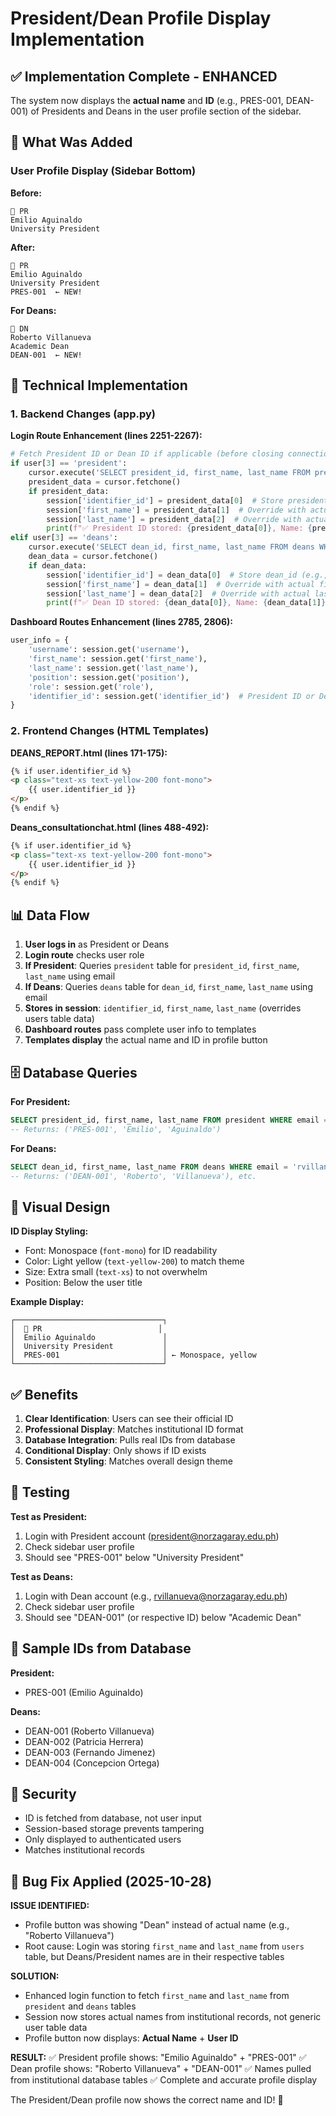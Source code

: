 # President/Dean Profile Display Implementation

## ✅ Implementation Complete - ENHANCED

The system now displays the **actual name** and **ID** (e.g., PRES-001, DEAN-001) of Presidents and Deans in the user profile section of the sidebar.

## 🎯 What Was Added

### User Profile Display (Sidebar Bottom)

**Before:**
```
👤 PR
Emilio Aguinaldo
University President
```

**After:**
```
👤 PR
Emilio Aguinaldo
University President
PRES-001  ← NEW!
```

**For Deans:**
```
👤 DN
Roberto Villanueva
Academic Dean
DEAN-001  ← NEW!
```

## 🔧 Technical Implementation

### 1. Backend Changes (app.py)

**Login Route Enhancement (lines 2251-2267):**
```python
# Fetch President ID or Dean ID if applicable (before closing connection)
if user[3] == 'president':
    cursor.execute('SELECT president_id, first_name, last_name FROM president WHERE email = %s LIMIT 1', (user[1],))
    president_data = cursor.fetchone()
    if president_data:
        session['identifier_id'] = president_data[0]  # Store president_id (e.g., PRES-001)
        session['first_name'] = president_data[1]  # Override with actual first name from president table
        session['last_name'] = president_data[2]  # Override with actual last name from president table
        print(f"✅ President ID stored: {president_data[0]}, Name: {president_data[1]} {president_data[2]}")
elif user[3] == 'deans':
    cursor.execute('SELECT dean_id, first_name, last_name FROM deans WHERE email = %s LIMIT 1', (user[1],))
    dean_data = cursor.fetchone()
    if dean_data:
        session['identifier_id'] = dean_data[0]  # Store dean_id (e.g., DEAN-001)
        session['first_name'] = dean_data[1]  # Override with actual first name from deans table
        session['last_name'] = dean_data[2]  # Override with actual last name from deans table
        print(f"✅ Dean ID stored: {dean_data[0]}, Name: {dean_data[1]} {dean_data[2]}")
```

**Dashboard Routes Enhancement (lines 2785, 2806):**
```python
user_info = {
    'username': session.get('username'),
    'first_name': session.get('first_name'),
    'last_name': session.get('last_name'),
    'position': session.get('position'),
    'role': session.get('role'),
    'identifier_id': session.get('identifier_id')  # President ID or Dean ID
}
```

### 2. Frontend Changes (HTML Templates)

**DEANS_REPORT.html (lines 171-175):**
```html
{% if user.identifier_id %}
<p class="text-xs text-yellow-200 font-mono">
    {{ user.identifier_id }}
</p>
{% endif %}
```

**Deans_consultationchat.html (lines 488-492):**
```html
{% if user.identifier_id %}
<p class="text-xs text-yellow-200 font-mono">
    {{ user.identifier_id }}
</p>
{% endif %}
```

## 📊 Data Flow

1. **User logs in** as President or Deans
2. **Login route** checks user role
3. **If President**: Queries `president` table for `president_id`, `first_name`, `last_name` using email
4. **If Deans**: Queries `deans` table for `dean_id`, `first_name`, `last_name` using email
5. **Stores in session**: `identifier_id`, `first_name`, `last_name` (overrides users table data)
6. **Dashboard routes** pass complete user info to templates
7. **Templates display** the actual name and ID in profile button

## 🗄️ Database Queries

**For President:**
```sql
SELECT president_id, first_name, last_name FROM president WHERE email = 'president@norzagaray.edu.ph' LIMIT 1
-- Returns: ('PRES-001', 'Emilio', 'Aguinaldo')
```

**For Deans:**
```sql
SELECT dean_id, first_name, last_name FROM deans WHERE email = 'rvillanueva@norzagaray.edu.ph' LIMIT 1
-- Returns: ('DEAN-001', 'Roberto', 'Villanueva'), etc.
```

## 🎨 Visual Design

**ID Display Styling:**
- Font: Monospace (`font-mono`) for ID readability
- Color: Light yellow (`text-yellow-200`) to match theme
- Size: Extra small (`text-xs`) to not overwhelm
- Position: Below the user title

**Example Display:**
```
┌─────────────────────────────────┐
│  👤 PR                          │
│  Emilio Aguinaldo               │
│  University President           │
│  PRES-001                       │ ← Monospace, yellow
└─────────────────────────────────┘
```

## ✅ Benefits

1. **Clear Identification**: Users can see their official ID
2. **Professional Display**: Matches institutional ID format
3. **Database Integration**: Pulls real IDs from database
4. **Conditional Display**: Only shows if ID exists
5. **Consistent Styling**: Matches overall design theme

## 🚀 Testing

**Test as President:**
1. Login with President account (president@norzagaray.edu.ph)
2. Check sidebar user profile
3. Should see "PRES-001" below "University President"

**Test as Deans:**
1. Login with Dean account (e.g., rvillanueva@norzagaray.edu.ph)
2. Check sidebar user profile
3. Should see "DEAN-001" (or respective ID) below "Academic Dean"

## 📝 Sample IDs from Database

**President:**
- PRES-001 (Emilio Aguinaldo)

**Deans:**
- DEAN-001 (Roberto Villanueva)
- DEAN-002 (Patricia Herrera)
- DEAN-003 (Fernando Jimenez)
- DEAN-004 (Concepcion Ortega)

## 🔐 Security

- ID is fetched from database, not user input
- Session-based storage prevents tampering
- Only displayed to authenticated users
- Matches institutional records

## 🐛 Bug Fix Applied (2025-10-28)

**ISSUE IDENTIFIED:**
- Profile button was showing "Dean" instead of actual name (e.g., "Roberto Villanueva")
- Root cause: Login was storing `first_name` and `last_name` from `users` table, but Deans/President names are in their respective tables

**SOLUTION:**
- Enhanced login function to fetch `first_name` and `last_name` from `president` and `deans` tables
- Session now stores actual names from institutional records, not generic user table data
- Profile button now displays: **Actual Name** + **User ID**

**RESULT:**
✅ President profile shows: "Emilio Aguinaldo" + "PRES-001"
✅ Dean profile shows: "Roberto Villanueva" + "DEAN-001"
✅ Names pulled from institutional database tables
✅ Complete and accurate profile display

The President/Dean profile now shows the correct name and ID! 🎉
